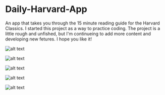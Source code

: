 # Daily-Harvard-App
An app that takes you through the 15 minute reading guide for the Harvard Classics.
I started this project as a way to practice coding. The project is a little rough and unfished, but I'm continueing to add more content and developing new fetures. I hope you like it!

![alt text](https://github.com/sscraigie/Daily-Harvard-App/blob/master/118839585_628763444344767_4629171323850700080_n.jpg)

![alt text](https://github.com/sscraigie/Daily-Harvard-App/blob/master/118986548_1220684151627324_1641731182896916289_n.jpg)

![alt text](https://github.com/sscraigie/Daily-Harvard-App/blob/master/118998616_1752080074945132_5377627308369455885_n.jpg)

![alt text](https://github.com/sscraigie/Daily-Harvard-App/blob/master/119008875_2794794747419476_6056637878942652217_n.jpg)

![alt text](https://github.com/sscraigie/Daily-Harvard-App/blob/master/119018065_750473312181247_2341932014114268500_n.jpg)
